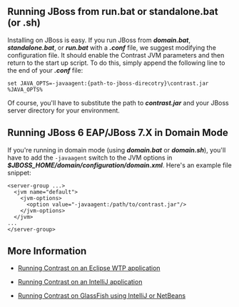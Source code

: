 <!--
title: "Installing Contrast on JBoss 5 and Higher Versions"
description: "JBoss5 and higher agent installation process using Windows or startup script"
tags: "java agent installation JBoss RedHat"
-->


## Running JBoss from run.bat or standalone.bat (or .sh)
Installing on JBoss is easy. If you run JBoss from ***domain.bat***, ***standalone.bat***, or ***run.bat*** with a ***.conf*** file, we suggest modifying the configuration file. It should enable the Contrast JVM parameters and then return to the start up script. To do this, simply append the following line to the end of your ***.conf*** file: 

````
set JAVA_OPTS=-javaagent:{path-to-jboss-direcotry}\contrast.jar %JAVA_OPTS%
````

Of course, you'll have to substitute the path to ***contrast.jar*** and your JBoss server directory for your environment. 

## Running JBoss 6 EAP/JBoss 7.X in Domain Mode
If you're running in domain mode (using ***domain.bat*** or ***domain.sh***), you'll have to add the `-javaagent` switch to the JVM options in ***$JBOSS_HOME/domain/configuration/domain.xml***. Here's an example file snippet:

````
<server-group ...>
  <jvm name="default">
    <jvm-options>
      <option value="-javaagent:/path/to/contrast.jar"/>
    </jvm-options>
  </jvm>
...
</server-group>
````

## More Information

* [Running Contrast on an Eclipse WTP application](installation-javaserver.html#eclipse)

* [Running Contrast on an IntelliJ application](installation-javaserver.html#intellij)

* [Running Contrast on GlassFish using IntelliJ or NetBeans](installation-javaserver.html#glass)
